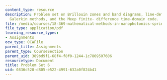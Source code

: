 ```yaml
---
content_type: resource
description: Problem set on Brillouin zones and band diagrams, line-defect modes,
  Galerkin methods, and the Meep finite- difference time-domain code.
file: /media/courses/18-369-mathematical-methods-in-nanophotonics-spring-2008/0836c520d805e5224991632a0f824b41_pset6.pdf
file_type: application/pdf
learning_resource_types:
- Assignments
ocw_type: OCWFile
parent_title: Assignments
parent_type: CourseSection
parent_uid: 389bd9f1-68f4-f8f0-1244-1c7869507606
resourcetype: Document
title: Problem Set 6
uid: 0836c520-d805-e522-4991-632a0f824b41
---
```

